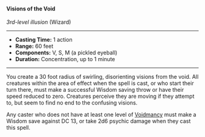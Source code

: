 #### Visions of the Void
*3rd-level illusion* (Wizard)
___
- **Casting Time:** 1 action
- **Range:** 60 feet
- **Components:** V, S, M (a pickled eyeball)
- **Duration:** Concentration, up to 1 minute
---
You create a 30 foot radius of swirling, disorienting visions from the void. All creatures within the area of effect when the spell is cast, or who start their turn there, must make a successful Wisdom saving throw or have their speed reduced to zero. Creatures perceive they are moving if they attempt to, but seem to find no end to the confusing visions.

Any caster who does not have at least one level of [Voidmancy](/Classes/Wizard/Voidmancy.md) must make a Wisdom save against DC 13, or take 2d6 psychic damage when they cast this spell.